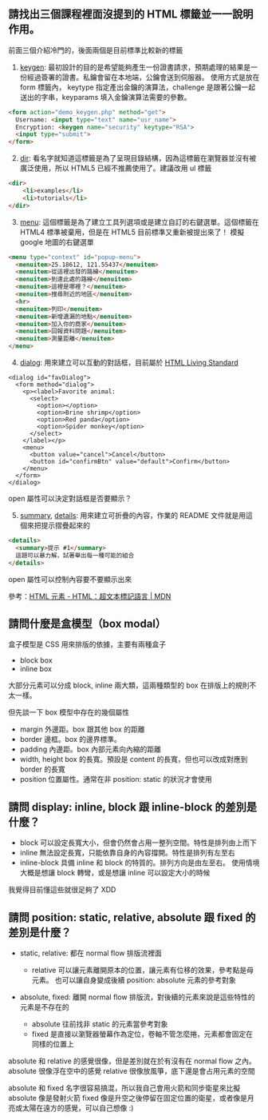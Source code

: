 ## 請找出三個課程裡面沒提到的 HTML 標籤並一一說明作用。

前面三個介紹冷門的，後面兩個是目前標準比較新的標籤

1. [keygen](https://developer.mozilla.org/en-US/docs/Web/HTML/Element/keygen): 最初設計的目的是希望能夠產生一份證書請求，預期處理的結果是一份經過簽署的證書。私鑰會留在本地端，公鑰會送到伺服器。
使用方式是放在 form 標籤內， keytype 指定產出金鑰的演算法，challenge 是跟著公鑰一起送出的字串，keyparams 填入金鑰演算法需要的參數。

```html
<form action="demo_keygen.php" method="get">
  Username: <input type="text" name="usr_name">
  Encryption: <keygen name="security" keytype="RSA">
  <input type="submit">
</form>
```

2. [dir](https://developer.mozilla.org/en-US/docs/Web/HTML/Element/dir): 看名字就知道這標籤是為了呈現目錄結構，因為這標籤在瀏覽器並沒有被廣泛使用，所以 HTML5 已經不推薦使用了。建議改用 ul 標籤
```html
<dir>
    <li>examples</li>
    <li>tutorials</li>
</dir>
```

3. [menu](https://developer.mozilla.org/en-US/docs/Web/HTML/Element/menu): 這個標籤是為了建立工具列選項或是建立自訂的右鍵選單。這個標籤在 HTML4 標準被棄用，但是在 HTML5 目前標準又重新被提出來了！
模擬 google 地圖的右鍵選單
```html
<menu type="context" id="popup-menu">
  <menuitem>25.18612, 121.55437</menuitem>
  <menuitem>從這裡出發的路線</menuitem>
  <menuitem>到達此處的路線</menuitem>
  <menuitem>這裡是哪裡？</menuitem>
  <menuitem>搜尋附近的地區</menuitem>
  <hr>
  <menuitem>列印</menuitem>
  <menuitem>新增遺漏的地點</menuitem>
  <menuitem>加入你的商家</menuitem>
  <menuitem>回報資料問題</menuitem>
  <menuitem>測量距離</menuitem>
</menu>
```

4. [dialog](https://developer.mozilla.org/en-US/docs/Web/HTML/Element/dialog): 用來建立可以互動的對話框，目前屬於 [HTML Living Standard](https://html.spec.whatwg.org/multipage/forms.html#the-dialog-element)
```
<dialog id="favDialog">
  <form method="dialog">
    <p><label>Favorite animal:
      <select>
        <option></option>
        <option>Brine shrimp</option>
        <option>Red panda</option>
        <option>Spider monkey</option>
      </select>
    </label></p>
    <menu>
      <button value="cancel">Cancel</button>
      <button id="confirmBtn" value="default">Confirm</button>
    </menu>
  </form>
</dialog>
```
open 屬性可以決定對話框是否要顯示？

5. [summary](https://developer.mozilla.org/zh-TW/docs/Web/HTML/Element/summary), [details](https://developer.mozilla.org/en-US/docs/Web/HTML/Element/details): 用來建立可折疊的內容，作業的 README 文件就是用這個來把提示摺疊起來的
```html
<details>
  <summary>提示 #1</summary>
  這題可以暴力解，試著舉出每一種可能的組合
</details>
```
open 屬性可以控制內容要不要顯示出來

參考：[HTML 元素 - HTML：超文本標記語言 | MDN](https://developer.mozilla.org/zh-TW/docs/Web/HTML/Element)

## 請問什麼是盒模型（box modal）

盒子模型是 CSS 用來排版的依據，主要有兩種盒子
- block box
- inline box

大部分元素可以分成 block, inline 兩大類，這兩種類型的 box 在排版上的規則不太一樣。

但先談一下 box 模型中存在的幾個屬性
- margin 外邊距。box 跟其他 box 的距離
- border 邊框。box 的邊界標準。
- padding 內邊距。box 內部元素向內縮的距離
- width, height box 的長寬。預設是 content 的長寬，但也可以改成對應到 border 的長寬
- position 位置屬性。通常在非 position: static 的狀況才會使用

## 請問 display: inline, block 跟 inline-block 的差別是什麼？

- block 可以設定長寬大小，但會仍然會占用一整列空間。特性是排列由上而下
- inline 無法設定長寬，只能依靠自身的內容撐開。特性是排列有左至右
- inline-block 具備 inline 和 block 的特質的。排列方向是由左至右。
  使用情境大概是想讓 block 轉彎，或是想讓 inline 可以設定大小的時候

我覺得目前懂這些就很足夠了 XDD

## 請問 position: static, relative, absolute 跟 fixed 的差別是什麼？

- static, relative: 都在 normal flow 排版流裡面
  - relative 可以讓元素離開原本的位置，讓元素有位移的效果，參考點是母元素。
    也可以讓自身變成後續 position: absolute 元素的參考對象

- absolute, fixed: 離開 normal flow 排版流，對後續的元素來說是這些特性的元素是不存在的
  - absolute 往前找非 static 的元素當參考對象
  - fixed 是直接以瀏覽器螢幕作為定位，卷軸不管怎麼捲，元素都會固定在同樣的位置上

absolute 和 relative 的感覺很像，但是差別就在於有沒有在 normal flow 之內。
absolute 很像浮在空中的感覺
relative 很像放風箏，底下還是會占用元素的空間

absolute 和 fixed 名字很容易搞混，所以我自己會用火箭和同步衛星來比擬
absolute 像是發射火箭
fixed 像是升空之後停留在固定位置的衛星，或者像是月亮或太陽在遠方的感覺，可以自己想像 :)
